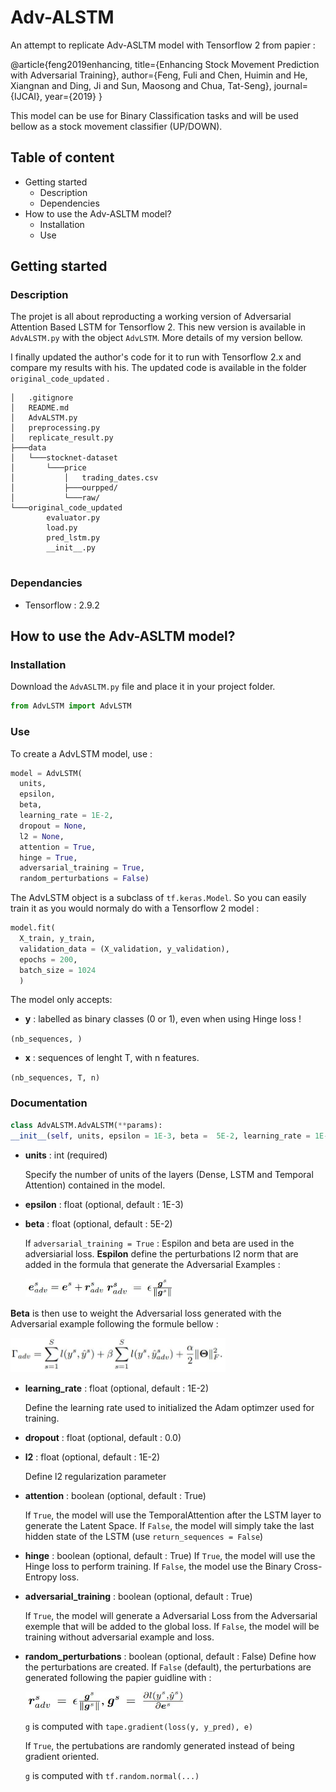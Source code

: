 # Adv-ALSTM
An attempt to replicate Adv-ASLTM model with Tensorflow 2 from papier :

@article{feng2019enhancing,
  title={Enhancing Stock Movement Prediction with Adversarial Training},
  author={Feng, Fuli and Chen, Huimin and He, Xiangnan and Ding, Ji and Sun, Maosong and Chua, Tat-Seng},
  journal={IJCAI},
  year={2019}
}

This model can be use for Binary Classification tasks and will be used bellow as a stock movement classifier (UP/DOWN).

## Table of content
- Getting started
  - Description
  - Dependencies
- How to use the Adv-ASLTM model?
  - Installation
  - Use

## Getting started
### Description
The projet is all about reproducting a working version of Adversarial Attention Based LSTM for Tensorflow 2. This new version is available in ```AdvALSTM.py``` with the object ```AdvLSTM```.
More details of my version bellow.

I finally updated the author's code for it to run with Tensorflow 2.x and compare my results with his. The updated code is available in the folder ```original_code_updated``` .
```
│   .gitignore
│   README.md
│   AdvALSTM.py
│   preprocessing.py
│   replicate_result.py
├───data
│   └───stocknet-dataset
│       └───price
│           │   trading_dates.csv
│           ├───ourpped/
│           └───raw/
└───original_code_updated
        evaluator.py
        load.py
        pred_lstm.py
        __init__.py


```
### Dependancies
- Tensorflow : 2.9.2

## How to use the Adv-ASLTM model?
### Installation
Download the ```AdvASLTM.py``` file and place it in your project folder.

```python
from AdvLSTM import AdvLSTM
```
### Use
To create a AdvLSTM model, use :

```python
model = AdvLSTM(
  units, 
  epsilon, 
  beta, 
  learning_rate = 1E-2, 
  dropout = None, 
  l2 = None, 
  attention = True, 
  hinge = True, 
  adversarial_training = True, 
  random_perturbations = False)
```
The AdvLSTM object is a subclass of ```tf.keras.Model```. So you can easily train it as you would normaly do with a Tensorflow 2 model : 
```python
model.fit(
  X_train, y_train, 
  validation_data = (X_validation, y_validation),
  epochs = 200, 
  batch_size = 1024
  )
```
The model only accepts:
-  **y** : labelled as binary classes (0 or 1), even when using Hinge loss !

```(nb_sequences, )```
-  **x** : sequences of lenght T, with n features.

```(nb_sequences, T, n)```

### Documentation
```python
class AdvALSTM.AdvALSTM(**params):
__init__(self, units, epsilon = 1E-3, beta =  5E-2, learning_rate = 1E-2, dropout = None, l2 = None, attention = True, hinge = True, adversarial_training = True, random_perturbations = False)
```
- **units** : int (required)

  Specify the number of units of the layers (Dense, LSTM and Temporal Attention) contained in the model.

- **epsilon** : float (optional, default : 1E-3)
- **beta** : float (optional, default : 5E-2)

  If ```adversarial_training = True``` : Espilon and beta are used in the adversiarial loss. **Espilon** define the perturbations l2 norm that are added in the formula that generate the Adversarial Examples :


  <img alt="Formula e_adv" src="https://github.com/ClementPerroud/Adv-ALSTM/blob/main/readme_images/e_adv.JPG?raw=true" height = "30"/>


  <img alt="Formula r_adv" src="https://github.com/ClementPerroud/Adv-ALSTM/blob/main/readme_images/r_adv.JPG?raw=true" height = "30"/>

**Beta** is then use to weight the Adversarial loss generated with the Adversarial example following the formule bellow :

  <img alt="Formula general loss" src ="https://github.com/ClementPerroud/Adv-ALSTM/blob/main/readme_images/global_loss.JPG?raw=true" height = "55"/>



- **learning_rate** : float (optional, default : 1E-2)

  Define the learning rate used to initialized the Adam optimzer used for training.
- **dropout** : float (optional, default : 0.0)
- **l2** : float (optional, default : 1E-2)

  Define l2 regularization parameter
- **attention** : boolean (optional, default : True)

  If ```True```, the model will use the TemporalAttention after the LSTM layer to generate the Latent Space. If ```False```, the model will simply take the last hidden state of the LSTM (use ```return_sequences = False```)
- **hinge** : boolean (optional, default : True)
  If ```True```, the model will use the Hinge loss to perform training. If ```False```, the model use the Binary Cross-Entropy loss.
- **adversarial_training** : boolean (optional, default : True)

  If ```True```, the model will generate a Adversarial Loss from the Adversarial exemple that will be added to the global loss. If ```False```, the model will be training without adversarial example and loss.
- **random_perturbations** : boolean (optional, default : False)
  Define how the perturbations are created.
  If ```False``` (default), the perturbations are generated following the papier guidline with :

  <img alt="Formula g_s gradient" src = "https://github.com/ClementPerroud/Adv-ALSTM/blob/main/readme_images/g_s.JPG?raw=true" height = "30" />

  ```g``` is computed with ```tape.gradient(loss(y, y_pred), e)```

  If ```True```, the pertubations are randomly generated instead of being gradient oriented.

  ```g``` is computed with ```tf.random.normal(...)```